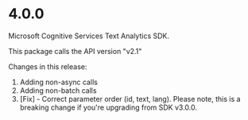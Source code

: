 # 4.0.0
Microsoft Cognitive Services Text Analytics SDK.

This package calls the API version "v2.1"

Changes in this release:
1. Adding non-async calls
2. Adding non-batch calls
3. [Fix] - Correct parameter order (id, text, lang). Please note, this is a breaking change if you're upgrading from SDK v3.0.0.